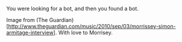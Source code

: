 You were looking for a bot, and then you found a bot.

Image from (The Guardian)[http://www.theguardian.com/music/2010/sep/03/morrissey-simon-armitage-interview]. With love to Morrisey.
